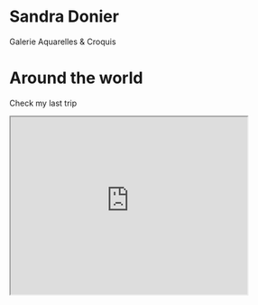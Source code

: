 # Sandra Donier
Galerie 
Aquarelles & Croquis
<!DOCTYPE html>
<html>
<head>
<title>Page Title</title>
</head>
<body>

<h1>Around the world</h1>
<p>Check my last trip</p>

</body>
</html>
<iframe width="420" height="315"
src="https://www.youtube.com/watch?v=6YcofccdkBc">
</iframe>
